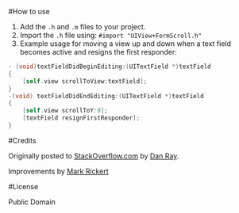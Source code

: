#How to use

1. Add the `.h` and `.m` files to your project.
2. Import the `.h` file using: `#import "UIView+FormScroll.h"`
3. Example usage for moving a view up and down when a text field becomes active and resigns the first responder:

```Objective-C
- (void)textFieldDidBeginEditing:(UITextField *)textField
{
    [self.view scrollToView:textField];
}
-(void) textFieldDidEndEditing:(UITextField *)textField
{
    [self.view scrollToY:0];
    [textField resignFirstResponder];
}
```
#Credits

Originally posted to [StackOverflow.com](http://stackoverflow.com/questions/5220818/moving-uiview-up-when-keyboard-shown/5221243#5221243) by [Dan Ray](http://www.danray.net).

Improvements by [Mark Rickert](http://www.mohawkapps.com) 

#License

Public Domain